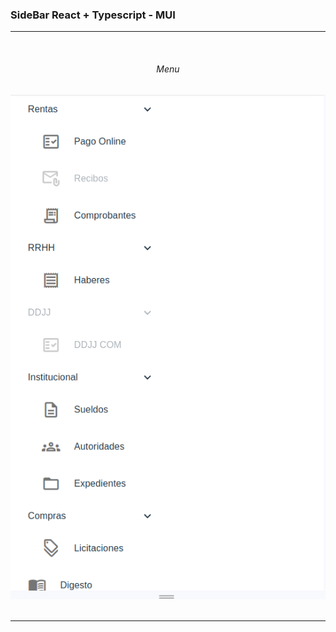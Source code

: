 ### SideBar React + Typescript - MUI

---

<br/>

<h6 align="center">
    Menu
</h6>

<div align="center">
    <img alt="Microfrontend" src="https://github.com/pmNiko/Menu-Collapse/blob/main/Docs/screenshots/Menu.png?raw=true"  />
</div>

<br/>

---
